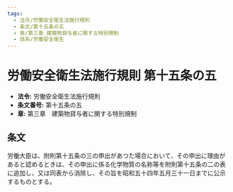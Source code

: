 ```yaml
---
tags:
  - 法令/労働安全衛生法施行規則
  - 条文/第十五条の五
  - 章/第三章_建築物貸与者に関する特別規制
  - 体系/労働安全衛生
---
```

# 労働安全衛生法施行規則 第十五条の五

- **法令:** 労働安全衛生法施行規則
- **条文番号:** 第十五条の五
- **章:** 第三章　建築物貸与者に関する特別規制

## 条文
労働大臣は、附則第十五条の三の申出があつた場合において、その申出に理由があると認めるときは、その申出に係る化学物質の名称等を附則第十五条の二の表に追加し、又は同表から消除し、その旨を昭和五十四年五月三十一日までに公示するものとする。

